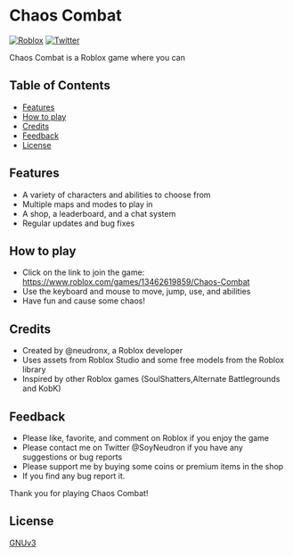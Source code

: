 # Chaos Combat

[![Roblox](https://img.shields.io/badge/Roblox-Play-blue)](https://www.roblox.com/games/13462619859/Chaos-Combat)
[![Twitter](https://img.shields.io/twitter/follow/neudronx?style=social)](https://twitter.com/neudronx)

Chaos Combat is a Roblox game where you can 

## Table of Contents

- [Features](#features)
- [How to play](#how-to-play)
- [Credits](#credits)
- [Feedback](#feedback)
- [License](#license)

## Features

- A variety of characters and abilities to choose from
- Multiple maps and modes to play in
- A shop, a leaderboard, and a chat system
- Regular updates and bug fixes

## How to play

- Click on the link to join the game: https://www.roblox.com/games/13462619859/Chaos-Combat
- Use the keyboard and mouse to move, jump, use, and abilities
- Have fun and cause some chaos!

## Credits

- Created by @neudronx, a Roblox developer
- Uses assets from Roblox Studio and some free models from the Roblox library
- Inspired by other Roblox games (SoulShatters,Alternate Battlegrounds and KobK)

## Feedback

- Please like, favorite, and comment on Roblox if you enjoy the game
- Please contact me on Twitter @SoyNeudron if you have any suggestions or bug reports
- Please support me by buying some coins or premium items in the shop
- If you find any bug report it.

Thank you for playing Chaos Combat!

## License

[GNUv3](https://github.com/neudron/ChaosCombat/blob/main/LICENSE)
